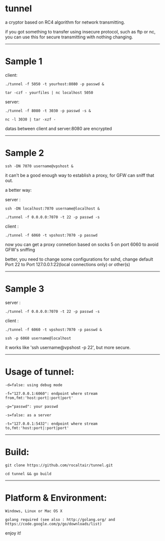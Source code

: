 tunnel
======

a cryptor based on RC4 algorithm for network transmitting.

if you got something to transfer using insecure protocol,
such as ftp or nc, you can use this for secure transmitting
with nothing changing.

--------------------------------------------------------
Sample 1
======

client:

	./tunnel -f 5050 -t yourhost:8080 -p passwd &

	tar -czf - yourfiles | nc localhost 5050 

server:

	./tunnel -f 8080 -t 3030 -p passwd -s &

	nc -l 3030 | tar -xzf - 

datas between client and server:8080 are encrypted

--------------------------------------------------------
Sample 2
======

	ssh -DN 7070 username@vpshost &

it can't be a good enough way to establish a proxy, for GFW can sniff that out.

a better way:

server :

	ssh -DN localhost:7070 username@localhost &

	./tunnel -f 0.0.0.0:7070 -t 22 -p passwd -s

client :

	./tunnel -f 6060 -t vpshost:7070 -p passwd

now you can get a proxy connetion based on socks 5 on port 6060 to avoid GFW's sniffing

better, you need to change some configurations for sshd,
change default Port 22 to Port 127.0.0.1:22(local connections only) or other(s)

---------------------------------------------------------
Sample 3
======

server : 

	./tunnel -f 0.0.0.0:7070 -t 22 -p passwd -s

client :

	./tunnel -f 6060 -t vpshost:7070 -p passwd &

	ssh -p 6060 username@localhost

it works like 'ssh username@vpshost -p 22', but more secure.

---------------------------------

Usage of tunnel:
======

	-d=false: using debug mode

	-f="127.0.0.1:6060": endpoint where stream from,fmt:'host:port|:port|port'

	-p="passwd": your passwd

	-s=false: as a server

	-t="127.0.0.1:5432": endpoint where stream to,fmt:'host:port|:port|port'

---------------------------------

Build:
======

	git clone https://github.com/rocaltair/tunnel.git 

	cd tunnel && go build

---------------------------------

Platform & Environment:
======

	Windows, Linux or Mac OS X

	golang required (see also : http://golang.org/ and https://code.google.com/p/go/downloads/list)
	

enjoy it!

